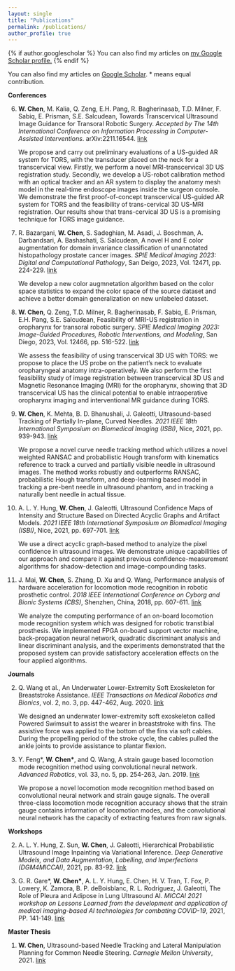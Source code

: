 ```yaml
---
layout: single
title: "Publications"
permalink: /publications/
author_profile: true
---
```


{% if author.googlescholar %}
  You can also find my articles on <u><a href="{{author.googlescholar}}">my Google Scholar profile</a>.</u>
{% endif %}

<!-- {% include base_path %}

{% for post in site.publications reversed %}
  {% include archive-single.html %}
{% endfor %} -->

You can also find my articles on [Google Scholar](https://scholar.google.com/citations?user=jS9csA4AAAAJ&hl=en). \* means equal contribution.

**Conferences**

6. **W. Chen**, M. Kalia, Q. Zeng, E.H. Pang, R. Bagherinasab, T.D. Milner, F. Sabiq, E. Prisman, S.E. Salcudean, Towards Transcervical Ultrasound Image Guidance for Transoral Robotic Surgery. *Accepted by The 14th International Conference on Information Processing in Computer-Assisted Interventions*. arXiv:2211.16544. [link](https://arxiv.org/abs/2211.16544)

    We propose and carry out preliminary evaluations of a US-guided AR system for TORS, with the transducer placed on the neck for a transcervical view. Firstly, we perform a novel MRI-transcervical 3D US registration study. Secondly, we develop a US-robot calibration method with an optical tracker and an AR system to display the anatomy mesh model in the real-time endoscope images inside the surgeon console. We demonstrate the first proof-of-concept transcervical US-guided AR system for TORS and the feasibility of trans-cervical 3D US-MRI registration. Our results show that trans-cervical 3D US is a promising technique for TORS image guidance.

5. R. Bazargani, **W. Chen**, S. Sadeghian, M. Asadi, J. Boschman, A. Darbandsari, A. Bashashati, S. Salcudean, A novel H and E color augmentation for domain invariance classification of unannotated histopathology prostate cancer images. *SPIE Medical Imaging 2023: Digital and Computational Pathology*, San Deigo, 2023, Vol. 12471, pp. 224-229. [link](https://www.spiedigitallibrary.org/conference-proceedings-of-spie/12471/124710X/A-novel-H-and-E-color-augmentation-for-domain-invariance/10.1117/12.2654040.short)

    We develop a new color augmnetation algorithm based on the color space statistics to expand the color space of the source dataset and achieve a better domain generalization on new unlabeled dataset. 

4. **W. Chen**, Q. Zeng, T.D. Milner, R. Bagherinasab, F. Sabiq, E. Prisman, E.H. Pang, S.E. Salcudean, Feasibility of MRI-US registration in oropharynx for transoral robotic surgery. *SPIE Medical Imaging 2023: Image-Guided Procedures, Robotic Interventions, and Modeling*, San Diego, 2023, Vol. 12466, pp. 516-522. [link](https://www.spiedigitallibrary.org/conference-proceedings-of-spie/12466/1246625/Feasibility-of-MRI-US-registration-in-oropharynx-for-transoral-robotic/10.1117/12.2655032.short)

    
    We assess the feasibility of using transcervical 3D US with TORS: we propose to place the US probe on the patient’s neck to evaluate oropharyngeal anatomy intra-operatively. We also perform the first feasibility study of image registration between transcervical 3D US and Magnetic Resonance Imaging (MRI) for the oropharynx, showing that 3D transcervical US has the clinical potential to enable intraoperative oropharynx imaging and interventional MR guidance during TORS.

3. **W. Chen**, K. Mehta, B. D. Bhanushali, J. Galeotti, Ultrasound-based Tracking of Partially In-plane, Curved Needles. *2021 IEEE 18th International Symposium on Biomedical Imaging (ISBI)*, Nice, 2021, pp. 939-943. [link](https://ieeexplore.ieee.org/abstract/document/9433804)

    We propose a novel curve needle tracking method which utilizes a novel weighted RANSAC and probabilistic Hough transform with kinematics reference to track a curved and partially visible needle in ultrasound images. 
    The method works robustly and outperforms RANSAC, probabilistic Hough transform, and deep-learning based model in tracking a pre-bent needle in ultrasound phantom, and in tracking a naturally bent needle in actual tissue.

2. A. L. Y. Hung, **W. Chen**, J. Galeotti, Ultrasound Confidence Maps of Intensity and Structure Based on Directed Acyclic Graphs and Artifact Models. *2021 IEEE 18th International Symposium on Biomedical Imaging (ISBI)*, Nice, 2021, pp. 697-701. [link](https://arxiv.org/pdf/2011.11956.pdf) 

    We use a direct acyclic graph-based method to analyize the pixel confidence in ultrasound images. We demonstrate unique capabilities of our approach and compare it against previous confidence-measurement algorithms for shadow-detection and image-compounding tasks.

1. J. Mai, **W. Chen**, S. Zhang, D. Xu and Q. Wang, Performance analysis of hardware acceleration for locomotion mode recognition in robotic prosthetic control. *2018 IEEE International Conference on Cyborg and Bionic Systems (CBS)*, Shenzhen, China, 2018, pp. 607-611. [link](https://ieeexplore.ieee.org/abstract/document/8612257?casa_token=4oRbYfiN1HQAAAAA:EWHcB37LQNATyO7mY_GeaKUKzDWqhqBITOBm7TEar1kNbSKVDzcb_vSNTLvw3U2PL6u_rU4)

    We analyze the computing performance of an on-board locomotion mode recognition system which was designed for robotic transtibial prosthesis. We implemented FPGA on-board support vector machine, back-propagation neural network, quadratic discriminant analysis and linear discriminant analysis, and the experiments demonstrated that the proposed system can provide satisfactory acceleration effects on the four applied algorithms.

**Journals**

2. Q. Wang et al., An Underwater Lower-Extremity Soft Exoskeleton for Breaststroke Assistance. *IEEE Transactions on Medical Robotics and Bionics*, vol. 2, no. 3, pp. 447-462, Aug. 2020. [link](https://ieeexplore.ieee.org/document/9090211)

    We designed an underwater lower-extremity soft exoskeleton called Powered Swimsuit to assist the wearer in breaststroke with fins. The assistive force was applied to the bottom of the fins via soft cables. During the propelling period of the stroke cycle, the cables pulled the ankle joints to provide assistance to plantar flexion. 

1. Y. Feng\*, **W. Chen\***, and Q. Wang, A strain gauge based locomotion mode recognition method using convolutional neural network. *Advanced Robotics*, vol. 33, no. 5, pp. 254-263, Jan. 2019. [link](https://www.tandfonline.com/doi/abs/10.1080/01691864.2018.1563500)


    We propose a novel locomotion mode recognition method based on convolutional neural network and strain gauge signals. The overall three-class locomotion mode recognition accuracy shows that the strain gauge contains information of locomotion modes, and the convolutional neural network has the capacity of extracting features from raw signals.


**Workshops**

2. A. L. Y. Hung, Z. Sun, **W. Chen**, J. Galeotti, Hierarchical Probabilistic Ultrasound Image Inpainting via Variational Inference. *Deep Generative Models, and Data Augmentation, Labelling, and Imperfections (DGM4MICCAI)*, 2021, pp. 83-92. [link](https://link.springer.com/chapter/10.1007/978-3-030-88210-5_7)


1. G. R. Gare\*, **W. Chen\***, A. L. Y. Hung, E. Chen, H. V. Tran, T. Fox, P. Lowery, K. Zamora, B. P. deBoisblanc, R. L. Rodriguez, J. Galeotti, The Role of Pleura and Adipose in Lung Ultrasound AI. *MICCAI 2021 workshop on Lessons Learned from the development and application of medical imaging-based AI technologies for combating COVID-19*, 2021, PP. 141-149. [link](https://link.springer.com/chapter/10.1007/978-3-030-90874-4_14)


**Master Thesis**

1. **W. Chen**, Ultrasound-based Needle Tracking and Lateral Manipulation Planning for Common Needle Steering. *Carnegie Mellon University*, 2021. [link](https://www.ri.cmu.edu/publications/ultrasound-based-needle-tracking-and-lateral-manipulation-planning-for-common-needle-steering/)